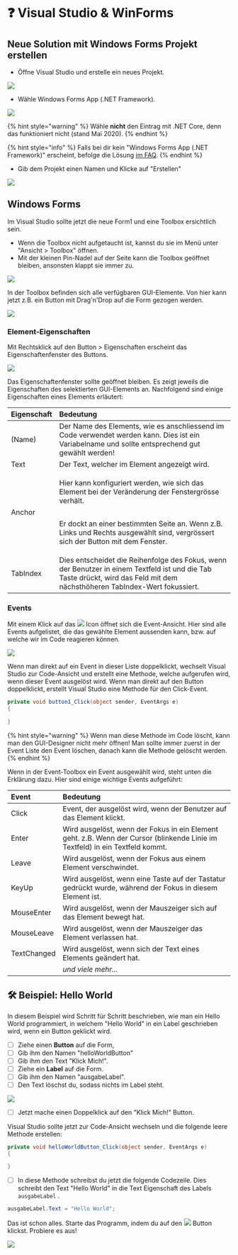 # ❓ Visual Studio & WinForms

## Neue Solution mit Windows Forms Projekt erstellen

* Öffne Visual Studio und erstelle ein neues Projekt.

![](../.gitbook/assets/image%20%2840%29.png)

* Wähle Windows Forms App \(.NET Framework\). 

![](../.gitbook/assets/image%20%2857%29.png)

{% hint style="warning" %}
Wähle **nicht** den Eintrag mit .NET Core, denn das funktioniert nicht \(stand Mai 2020\).
{% endhint %}

{% hint style="info" %}
Falls bei dir kein "Windows Forms App \(.NET Framework\)" erscheint, befolge die Lösung [im FAQ](../faq/#bei-mir-gibt-es-kein-windows-forms-projekt-zur-auswahl).
{% endhint %}

* Gib dem Projekt einen Namen und Klicke auf "Erstellen"

![](../.gitbook/assets/image%20%2893%29.png)



## Windows Forms

Im Visual Studio sollte jetzt die neue Form1 und eine Toolbox ersichtlich sein.

* Wenn die Toolbox nicht aufgetaucht ist, kannst du sie im Menü unter "Ansicht &gt; Toolbox" öffnen.
* Mit der kleinen Pin-Nadel auf der Seite kann die Toolbox geöffnet bleiben, ansonsten klappt sie immer zu.

![](../.gitbook/assets/image%20%2887%29.png)

In der Toolbox befinden sich alle verfügbaren GUI-Elemente. Von hier kann jetzt z.B. ein Button mit Drag'n'Drop auf die Form gezogen werden.

![](../.gitbook/assets/image%20%28171%29.png)

### Element-Eigenschaften

Mit Rechtsklick auf den Button &gt; Eigenschaften erscheint das Eigenschaftenfenster des Buttons.

![](../.gitbook/assets/image%20%2889%29.png)

Das Eigenschaftenfenster sollte geöffnet bleiben. Es zeigt jeweils die Eigenschaften des selektierten GUI-Elements an. Nachfolgend sind einige Eigenschaften eines Elements erläutert:

<table>
  <thead>
    <tr>
      <th style="text-align:left">Eigenschaft</th>
      <th style="text-align:left">Bedeutung</th>
    </tr>
  </thead>
  <tbody>
    <tr>
      <td style="text-align:left">(Name)</td>
      <td style="text-align:left">Der Name des Elements, wie es anschliessend im Code verwendet werden kann.
        Dies ist ein Variabelname und sollte entsprechend gut gew&#xE4;hlt werden!</td>
    </tr>
    <tr>
      <td style="text-align:left">Text</td>
      <td style="text-align:left">Der Text, welcher im Element angezeigt wird.</td>
    </tr>
    <tr>
      <td style="text-align:left">Anchor</td>
      <td style="text-align:left">
        <p>Hier kann konfiguriert werden, wie sich das Element bei der Ver&#xE4;nderung
          der Fenstergr&#xF6;sse verh&#xE4;lt.</p>
        <p>
          <img src="../.gitbook/assets/image (69).png" alt/>
        </p>
        <p>Er dockt an einer bestimmten Seite an. Wenn z.B. Links und Rechts ausgew&#xE4;hlt
          sind, vergr&#xF6;ssert sich der Button mit dem Fenster.</p>
      </td>
    </tr>
    <tr>
      <td style="text-align:left">TabIndex</td>
      <td style="text-align:left">Dies entscheidet die Reihenfolge des Fokus, wenn der Benutzer in einem
        Textfeld ist und die Tab Taste dr&#xFC;ckt, wird das Feld mit dem n&#xE4;chsth&#xF6;heren
        TabIndex-Wert fokussiert.</td>
    </tr>
  </tbody>
</table>

### Events

Mit einem Klick auf das ![](../.gitbook/assets/image%20%28139%29.png) Icon öffnet sich die Event-Ansicht. Hier sind alle Events aufgelistet, die das gewählte Element aussenden kann, bzw. auf welche wir im Code reagieren können.

![](../.gitbook/assets/image%20%28126%29.png)

Wenn man direkt auf ein Event in dieser Liste doppelklickt, wechselt Visual Studio zur Code-Ansicht und erstellt eine Methode, welche aufgerufen wird, wenn dieser Event ausgelöst wird. Wenn man direkt auf den Button doppelklickt, erstellt Visual Studio eine Methode für den Click-Event.

```csharp
private void button1_Click(object sender, EventArgs e)
{
    
}
```

{% hint style="warning" %}
Wenn man diese Methode im Code löscht, kann man den GUI-Designer nicht mehr öffnen! Man sollte immer zuerst in der Event Liste den Event löschen, danach kann die Methode gelöscht werden.
{% endhint %}

  
Wenn in der Event-Toolbox ein Event ausgewählt wird, steht unten die Erklärung dazu. Hier sind einige wichtige Events aufgeführt:

| Event | Bedeutung |
| :--- | :--- |
| Click | Event, der ausgelöst wird, wenn der Benutzer auf das Element klickt. |
| Enter | Wird ausgelöst, wenn der Fokus in ein Element geht. z.B. Wenn der Cursor \(blinkende Linie im Textfeld\) in ein Textfeld kommt. |
| Leave | Wird ausgelöst, wenn der Fokus aus einem Element verschwindet. |
| KeyUp | Wird ausgelöst, wenn eine Taste auf der Tastatur gedrückt wurde, während der Fokus in diesem Element ist. |
| MouseEnter | Wird ausgelöst, wenn der Mauszeiger sich auf das Element bewegt hat. |
| MouseLeave | Wird ausgelöst, wenn der Mauszeiger das Element verlassen hat. |
| TextChanged | Wird ausgelöst, wenn sich der Text eines Elements geändert hat. |
|  | _und viele mehr..._ |



## 🛠 Beispiel: Hello World

In diesem Beispiel wird Schritt für Schritt beschrieben, wie man ein Hello World programmiert, in welchem "Hello World" in ein Label geschrieben wird, wenn ein Button geklickt wird.

* [ ] Ziehe einen **Button** auf die Form, 
* [ ] Gib ihm den Namen "helloWorldButton" 
* [ ] Gib ihm den Text "Klick Mich!".
* [ ] Ziehe ein **Label** auf die Form.
* [ ] Gib ihm den Namen "ausgabeLabel".
* [ ] Den Text löschst du, sodass nichts im Label steht.

![](../.gitbook/assets/image%20%2844%29.png)

* [ ] Jetzt mache einen Doppelklick auf den "Klick Mich!" Button.

Visual Studio sollte jetzt zur Code-Ansicht wechseln und die folgende leere Methode erstellen:

```csharp
private void helloWorldButton_Click(object sender, EventArgs e)
{

}
```

* [ ] In diese Methode schreibst du jetzt die folgende Codezeile. Dies schreibt den Text "Hello World" in die Text Eigenschaft des Labels `ausgabeLabel` .

```csharp
ausgabeLabel.Text = "Hello World";
```

Das ist schon alles. Starte das Programm, indem du auf den  ![](../.gitbook/assets/image%20%28127%29.png) Button klickst. Probiere es aus!

![](../.gitbook/assets/image%20%28161%29.png)

